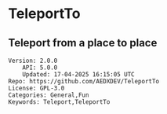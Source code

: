 # TeleportTo
## Teleport from a place to place
```properties
Version: 2.0.0
    API: 5.0.0
    Updated: 17-04-2025 16:15:05 UTC
Repo: https://github.com/AEDXDEV/TeleportTo
License: GPL-3.0
Categories: General,Fun
Keywords: Teleport,TeleportTo
```